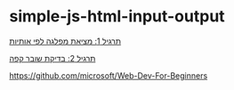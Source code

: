 
# simple-js-html-input-output

[תרגיל 1: מציאת מפלגה לפי אותיות](ex1.md)


[תרגיל 2: בדיקת שובר קפה](ex2.md)


https://github.com/microsoft/Web-Dev-For-Beginners
